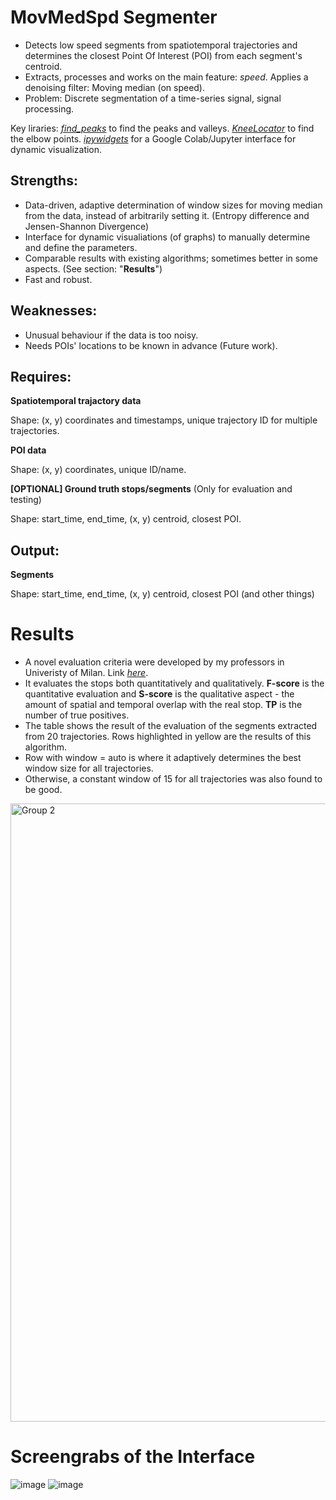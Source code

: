 # MovMedSpd Segmenter
- Detects low speed segments from spatiotemporal trajectories and determines the closest Point Of Interest (POI) from each segment's centroid.
- Extracts, processes and works on the main feature: _speed_. Applies a denoising filter: Moving median (on speed).
- Problem: Discrete segmentation of a time-series signal, signal processing.

Key liraries:
_[find_peaks](https://docs.scipy.org/doc/scipy/reference/generated/scipy.signal.find_peaks.html)_ to find the peaks and valleys.
_[KneeLocator](https://pypi.org/project/kneed/)_ to find the elbow points.
_[ipywidgets](https://ipywidgets.readthedocs.io/en/stable/)_ for a Google Colab/Jupyter interface for dynamic visualization.

## Strengths:
- Data-driven, adaptive determination of window sizes for moving median from the data, instead of arbitrarily setting it. (Entropy difference and Jensen-Shannon Divergence)
- Interface for dynamic visualiations (of graphs) to manually determine and define the parameters.
- Comparable results with existing algorithms; sometimes better in some aspects. (See section: "**Results**")
- Fast and robust.

## Weaknesses:
- Unusual behaviour if the data is too noisy.
- Needs POIs' locations to be known in advance (Future work).

## Requires:
**Spatiotemporal trajactory data**

Shape: (x, y) coordinates and timestamps, unique trajectory ID for multiple trajectories.

**POI data**

Shape: (x, y) coordinates, unique ID/name.

**[OPTIONAL] Ground truth stops/segments** (Only for evaluation and testing)

Shape: start_time, end_time, (x, y) centroid, closest POI.

## Output:
**Segments**

Shape: start_time, end_time, (x, y) centroid, closest POI (and other things)

# Results

- A novel evaluation criteria were developed by my professors in Univeristy of Milan. Link _[here](https://doi.org/10.1109/PerCom53586.2022.9762404)_.
- It evaluates the stops both quantitatively and qualitatively. **F-score** is the quantitative evaluation and **S-score** is the qualitative aspect - the amount of spatial and temporal overlap with the real stop. **TP** is the number of true positives.
- The table shows the result of the evaluation of the segments extracted from 20 trajectories. Rows highlighted in yellow are the results of this algorithm.
- Row with window = auto is where it adaptively determines the best window size for all trajectories.
- Otherwise, a constant window of 15 for all trajectories was also found to be good.
<img width="989" alt="Group 2" src="https://github.com/sumdher/MovMedSpdEval/assets/26754139/53a9ad55-65b3-4512-bdfa-17e8b43c7338">


# Screengrabs of the Interface

![image](https://github.com/sumdher/MovMedSpdEval/assets/26754139/7d983d04-8dbb-4e41-beef-9d9109d19f02)
![image](https://github.com/sumdher/MovMedSpdEval/assets/26754139/802dacfd-72ad-43a9-a9b3-fea0da9b9105)



